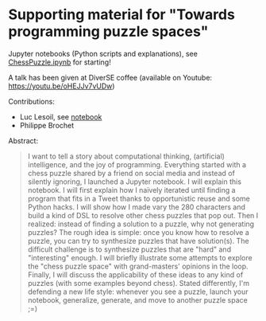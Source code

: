 # Supporting material for "Towards programming puzzle spaces"

Jupyter notebooks (Python scripts and explanations), see [ChessPuzzle.ipynb](ChessPuzzle.ipynb) for starting!

A talk has been given at DiverSE coffee (available on Youtube: https://youtu.be/oHEJJv7vUDw) 

Contributions: 
 * Luc Lesoil, see [notebook](https://github.com/acherm/progpuzzles/blob/master/Chess%20-%204%20queens%201%20bishop.ipynb)
 * Philippe Brochet 

Abstract:
> I want to tell a story about computational thinking, (artificial) intelligence, and the joy of programming.
> Everything started with a chess puzzle shared by a friend on social media and instead of silently ignoring, I launched a Jupyter notebook.
> I will explain this notebook. I will first explain how I naïvely iterated until finding a program that fits in a Tweet thanks to opportunistic reuse and some Python hacks.
> I will show how I made vary the 280 characters and build a kind of DSL to resolve other chess puzzles that pop out.
> Then I realized: instead of finding a solution to a puzzle, why not generating puzzles?
> The rough idea is simple: once you know how to resolve a puzzle, you can try to synthesize puzzles that have solution(s).
> The difficult challenge is to synthesize puzzles that are "hard" and "interesting" enough.
> I will briefly illustrate some attempts to explore the "chess puzzle space" with grand-masters' opinions in the loop.
> Finally, I will discuss the applicability of these ideas to any kind of puzzles (with some examples beyond chess).
> Stated differently, I'm defending a new life style: whenever you see a puzzle, launch your notebook, generalize, generate, and move to another puzzle space ;=)
